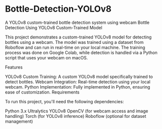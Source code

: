 # Bottle-Detection-YOLOv8
A YOLOv8 custom-trained bottle detection system using webcam
Bottle Detection Using YOLOv8 Custom-Trained Model

This project demonstrates a custom-trained YOLOv8 model for detecting bottles using a webcam. The model was trained using a dataset from Roboflow and can run in real-time on your local machine. The training process was done on Google Colab, while detection is handled via a Python script that uses your webcam on macOS.

Features

YOLOv8 Custom Training: A custom YOLOv8 model specifically trained to detect bottles.
Webcam Integration: Real-time detection using your local webcam.
Python Implementation: Fully implemented in Python, ensuring ease of customization.
Requirements

To run this project, you'll need the following dependencies:

Python 3.x
Ultralytics YOLOv8
OpenCV (for webcam access and image handling)
Torch (for YOLOv8 inference)
Roboflow (optional for dataset management)
